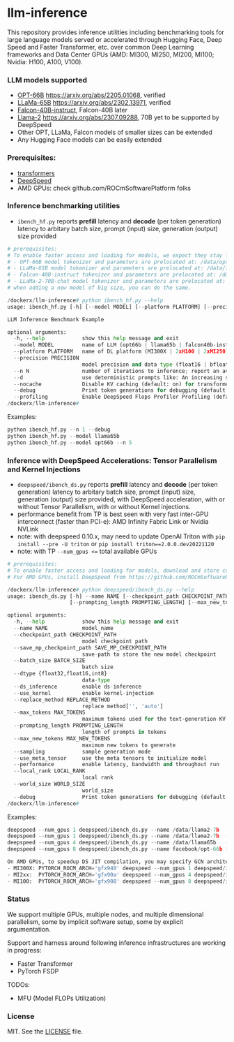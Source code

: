 # llm-inference

This repository provides inference utilities including benchmarking tools for large language models served or accelerated through Hugging Face, Deep Speed and Faster Transformer, etc. over common Deep Learning frameworks and Data Center GPUs (AMD: MI300, MI250, MI200, MI100; Nvidia: H100, A100, V100).

### LLM models supported

- [OPT-66B](https://huggingface.co/facebook/opt-66b) https://arxiv.org/abs/2205.01068, verified
- [LLaMa-65B](https://huggingface.co/docs/transformers/main/model_doc/llama#llama) https://arxiv.org/abs/2302.13971, verified
- [Falcon-40B-instruct](https://huggingface.co/tiiuae/falcon-40b-instruct), Falcon-40B later
- [Llama-2](https://huggingface.co/models?search=llama2) https://arxiv.org/abs/2307.09288, 70B yet to be supported by DeepSpeed
- Other OPT, LLaMa, Falcon models of smaller sizes can be extended
- Any Hugging Face models can be easily extended

### Prerequisites:
- [transformers](https://github.com/huggingface/transformers.git)
- [DeepSpeed](https://github.com/microsoft/DeepSpeed.git)
- AMD GPUs:  check github.com/ROCmSoftwarePlatform folks

### Inference benchmarking utilities

- `ibench_hf.py` reports **prefill** latency and **decode** (per token generation) latency to arbitary batch size, prompt (input) size, generation (output) size provided

```python
# prerequisites:
# To enable faster access and loading for models, we expect they stay local:
# - OPT-66B model tokenizer and parameters are prelocated at: /data/opt66b
# - LLaMa-65B model tokenizer and parameters are prelocated at: /data/llama65b
# - Falcon-40B-instruct tokenizer and parameters are prelocated at: /data/falcon40b-instruct
# - LLaMa-2-70B-chat model tokenizer and parameters are prelocated at: /data/llama2-70b-chat
# when adding a new model of big size, you can do the same.

/dockerx/llm-inference# python ibench_hf.py --help
usage: ibench_hf.py [-h] [--model MODEL] [--platform PLATFORM] [--precision PRECISION] [--n N] [--d] [--nocache] [--debug] [--profiling]

LLM Inference Benchmark Example

optional arguments:
  -h, --help            show this help message and exit
  --model MODEL         name of LLM (opt66b | llama65b | falcon40b-instruct | llama2-70b-chat | llama2-70b) for inference (default: opt66b)
  --platform PLATFORM   name of DL platform (MI300X | 2xH100 | 2xMI250) for inference (default: MI300X)
  --precision PRECISION
                        model precision and data type (float16 | bfloat16) for inference (default: float16)
  --n N                 number of iterations to inference; report an average of this number of runs (default: 10)
  --d                   use deterministic prompts like: An increasing sequence: -5 -4 -3 -2 -1 0
  --nocache             Disable KV caching (default: on) for transformer inference
  --debug               Print token generations for debugging (default: off)
  --profiling           Enable DeepSpeed Flops Profiler Profiling (default: off)
/dockerx/llm-inference#
```

Examples:

```python
python ibench_hf.py --n 1 --debug
python ibench_hf.py --model llama65b
python ibench_hf.py --model opt66b --n 5
```

### Inference with DeepSpeed Accelerations: Tensor Parallelism and Kernel Injections
- `deepspeed/ibench_ds.py` reports **prefill** latency and **decode** (per token generation) latency to arbitary batch size, prompt (input) size, generation (output) size provided, with DeepSpeed acceleration, with or without Tensor Parallelism, with or without Kernel injections.
- performance benefit from TP is best seen with very fast inter-GPU interconnect (faster than PCI-e): AMD Infinity Fabric Link or Nvidia NVLink
- note: with deepspeed 0.10.x, may need to update OpenAI Triton with `pip install --pre -U triton` or `pip install triton==2.0.0.dev20221120`
- note: with TP `--num_gpus <=` total available GPUs

```python
# prerequisites:
# To enable faster access and loading for models, download and store converted model weights and tokenizer local, provide the path to --name
# For AMD GPUs, install DeepSpeed from https://github.com/ROCmSoftwarePlatform/DeepSpeed -b kernel_injection_UT_enablement

/dockerx/llm-inference# python deepspeed/ibench_ds.py --help
usage: ibench_ds.py [-h] --name NAME [--checkpoint_path CHECKPOINT_PATH] [--save_mp_checkpoint_path SAVE_MP_CHECKPOINT_PATH] [--batch_size BATCH_SIZE] [--dtype {float32,float16,int8}] [--ds_inference] [--use_kernel] [--replace_method REPLACE_METHOD] [--max_tokens MAX_TOKENS]
                    [--prompting_length PROMPTING_LENGTH] [--max_new_tokens MAX_NEW_TOKENS] [--sampling] [--use_meta_tensor] [--performance] [--local_rank LOCAL_RANK] [--world_size WORLD_SIZE] [--debug]

optional arguments:
  -h, --help            show this help message and exit
  --name NAME           model_name
  --checkpoint_path CHECKPOINT_PATH
                        model checkpoint path
  --save_mp_checkpoint_path SAVE_MP_CHECKPOINT_PATH
                        save-path to store the new model checkpoint
  --batch_size BATCH_SIZE
                        batch size
  --dtype {float32,float16,int8}
                        data-type
  --ds_inference        enable ds-inference
  --use_kernel          enable kernel-injection
  --replace_method REPLACE_METHOD
                        replace method['', 'auto']
  --max_tokens MAX_TOKENS
                        maximum tokens used for the text-generation KV-cache
  --prompting_length PROMPTING_LENGTH
                        length of prompts in tokens
  --max_new_tokens MAX_NEW_TOKENS
                        maximum new tokens to generate
  --sampling            sample generation mode
  --use_meta_tensor     use the meta tensors to initialize model
  --performance         enable latency, bandwidth and throughout run
  --local_rank LOCAL_RANK
                        local rank
  --world_size WORLD_SIZE
                        world_size
  --debug               Print token generations for debugging (default: off)
/dockerx/llm-inference#
```

Examples:

```python
deepspeed --num_gpus 1 deepspeed/ibench_ds.py --name /data/llama2-7b  --batch_size  8 --prompting_length 512 --performance --ds_inference --max_new_tokens  32
deepspeed --num_gpus 1 deepspeed/ibench_ds.py --name /data/llama2-7b  --batch_size 32 --prompting_length 512 --performance --ds_inference --max_new_tokens  64 --use_kernel
deepspeed --num_gpus 4 deepspeed/ibench_ds.py --name /data/llama65b   --batch_size 16 --prompting_length 512 --performance --ds_inference --max_new_tokens  64 --use_kernel
deepspeed --num_gpus 8 deepspeed/ibench_ds.py --name facebook/opt-66b --batch_size 32 --prompting_length 512 --performance --ds_inference --max_new_tokens 256 --use_kernel

On AMD GPUs, to speedup DS JIT compilation, you may specify GCN architecture code:
- MI300X: PYTORCH_ROCM_ARCH='gfx940' deepspeed --num_gpus 1 deepspeed/ibench_ds.py --name /data/llama2-7b --batch_size 32 --prompting_length 512 --performance --ds_inference --max_new_tokens 32 --use_kernel
- MI2xx:  PYTORCH_ROCM_ARCH='gfx90a' deepspeed --num_gpus 4 deepspeed/ibench_ds.py --name /data/llama2-7b --batch_size 16 --prompting_length 512 --performance --ds_inference --max_new_tokens 32 --use_kernel
- MI100:  PYTORCH_ROCM_ARCH='gfx908' deepspeed --num_gpus 8 deepspeed/ibench_ds.py --name /data/llama2-7b --batch_size  8 --prompting_length 512 --performance --ds_inference --max_new_tokens 32 --use_kernel
```

### Status

We support multiple GPUs, multiple nodes, and multiple dimensional parallelism, some by implicit software setup, some by explicit argumentation.

Support and harness around following inference infrastructures are working in progress:
- Faster Transformer
- PyTorch FSDP

TODOs:
- MFU (Model FLOPs Utilization)


### License

MIT. See the [LICENSE](LICENSE) file.
